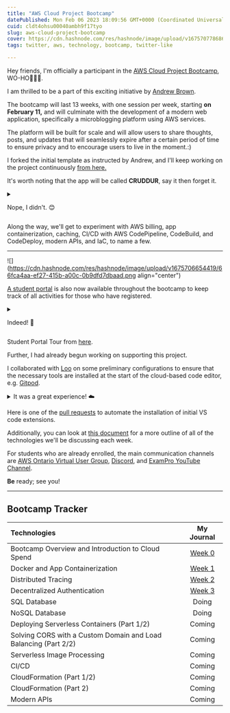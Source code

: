 ```yaml
---
title: "AWS Cloud Project Bootcamp"
datePublished: Mon Feb 06 2023 18:09:56 GMT+0000 (Coordinated Universal Time)
cuid: cldt4ohsu00040ambh9f17tyo
slug: aws-cloud-project-bootcamp
cover: https://cdn.hashnode.com/res/hashnode/image/upload/v1675707786864/15a8d9eb-4376-461a-85d3-6e1367084b32.png
tags: twitter, aws, technology, bootcamp, twitter-like

---
```


Hey friends, I'm officially a participant in the [AWS Cloud Project Bootcamp](https://aws.cloudprojectbootcamp.com/), WO-HO🎉🎉🎉.

I am thrilled to be a part of this exciting initiative by [Andrew Brown](https://twitter.com/andrewbrown).

The bootcamp will last 13 weeks, with one session per week, starting **on February 11,** and will culminate with the development of a modern web application, specifically a microblogging platform using AWS services.

The platform will be built for scale and will allow users to share thoughts, posts, and updates that will seamlessly expire after a certain period of time to ensure privacy and to encourage users to live in the moment.:)

I forked the initial template as instructed by Andrew, and I'll keep working on the project continuously [from here.](https://github.com/yaya2devops/aws-cloud-project-bootcamp)

It's worth noting that the app will be called **CRUDDUR**, say it then forget it.

<details>
<summary>

Nope, I didn't. 😊

</summary>

<img src="https://raw.githubusercontent.com/yaya2devops/aws-cloud-project-bootcamp/main/_docs/assets/cruddur-screenshot.png">

</details>

Along the way, we'll get to experiment with AWS billing, app containerization, caching, CI/CD with AWS CodePipeline, CodeBuild, and CodeDeploy, modern APIs, and IaC, to name a few.

---

![](https://cdn.hashnode.com/res/hashnode/image/upload/v1675706654419/66fca4aa-ef27-415b-a00c-0b9dfd7dbaad.png align="center")

[A student portal](https://student.cloudprojectbootcamp.com/) is also now available throughout the bootcamp to keep track of all activities for those who have registered.


<details>
<summary>

Indeed! 🚀

</summary>

<img src="https://cdn.hashnode.com/res/hashnode/image/upload/v1675706814169/f33c09bd-5947-42b6-a74a-c0d37988c25f.png">

</details>

Student Portal Tour from [here](https://github.com/yaya2devops/aws-cloud-project-bootcamp/blob/main/journal/student-portal.md#student-portal-tour).

Further, I had already begun working on supporting this project.  
  
I collaborated with [Loo](https://twitter.com/loujaybee) on some preliminary configurations to ensure that the necessary tools are installed at the start of the cloud-based code editor, e.g. [Gitpod](https://www.gitpod.io/about).

<details>
<summary>
It was a great experience! ☁️
</summary>

<img src="https://cdn.hashnode.com/res/hashnode/image/upload/v1675705961795/cdf505e2-21e5-470d-89cc-855485f68cd6.jpeg">

</details>

Here is one of the [pull requests](https://github.com/openupthecloud/open-cloud-dev-box/pull/20) to automate the installation of initial VS code extensions.

Additionally, you can look at [this document](https://docs.google.com/document/d/19XMyd5zCk7S9QT2q1_Cg-wvbnBwOge7EgzgvtVCgcz0) for a more outline of all of the technologies we'll be discussing each week.

For students who are already enrolled, the main communication channels are [AWS Ontario Virtual User Group](https://www.meetup.com/fr-FR/aws-ontario-virtual-user-group/), [Discord](https://discord.gg/qkbwvyRp), and [ExamPro YouTube Channel](https://www.youtube.com/c/ExamProChannel/videos).

**Be** ready; see you!



---


## Bootcamp Tracker

| Technologies   | My Journal  |
| :--- | :---: |
| Bootcamp Overview and Introduction to Cloud Spend | [Week 0](https://github.com/yaya2devops/aws-cloud-project-bootcamp/blob/main/journal/week0.md) |
| Docker and App Containerization | [Week 1](https://github.com/yaya2devops/aws-cloud-project-bootcamp/blob/main/journal/week1.md) |
| Distributed Tracing | [Week 2](https://github.com/yaya2devops/aws-cloud-project-bootcamp/blob/main/journal/week2.md) |
| Decentralized Authentication | [Week 3](https://github.com/yaya2devops/aws-cloud-project-bootcamp/blob/main/journal/week3.md) |
| SQL Database | Doing |
| NoSQL Database | Doing |
| Deploying Serverless Containers (Part 1/2) | Coming |
| Solving CORS with a Custom Domain and Load Balancing (Part 2/2) | Coming |
| Serverless Image Processing | Coming |
| CI/CD | Coming |
| CloudFormation (Part 1/2) | Coming |
| CloudFormation (Part 2) | Coming |
| Modern APIs | Coming |




